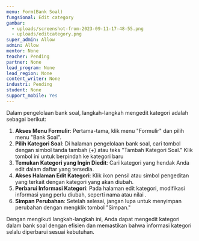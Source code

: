 ```yaml
---
menu: Form(Bank Soal)
fungsional: Edit category
gambar:
  - uploads/screenshot-from-2023-09-11-17-48-55.png
  - uploads/editcategory.png
super_admin: Allow
admin: Allow
mentor: None
teacher: Pending
partner: None
lead_program: None
lead_region: None
content_writer: None
industri: Pending
student: None
support_mobile: Yes
---
```

Dalam pengelolaan bank soal, langkah-langkah mengedit kategori adalah sebagai berikut:

1. **Akses Menu Formulir**: Pertama-tama, klik menu "Formulir" dan pilih menu "Bank Soal".
2. **Pilih Kategori Soal**: Di halaman pengelolaan bank soal, cari tombol dengan simbol tanda tambah (+) atau teks "Tambah Kategori Soal." Klik tombol ini untuk berpindah ke kategori baru
3. **Temukan Kategori yang Ingin Diedit**: Cari kategori yang hendak Anda edit dalam daftar yang tersedia.
4. **Akses Halaman Edit Kategori**: Klik ikon pensil atau simbol pengeditan yang terkait dengan kategori yang akan diubah.
5. **Perbarui Informasi Kategori**: Pada halaman edit kategori, modifikasi informasi yang perlu diubah, seperti nama atau nilai .
6. **Simpan Perubahan**: Setelah selesai, jangan lupa untuk menyimpan perubahan dengan mengklik tombol "Simpan."

Dengan mengikuti langkah-langkah ini, Anda dapat mengedit kategori dalam bank soal dengan efisien dan memastikan bahwa informasi kategori selalu diperbarui sesuai kebutuhan.